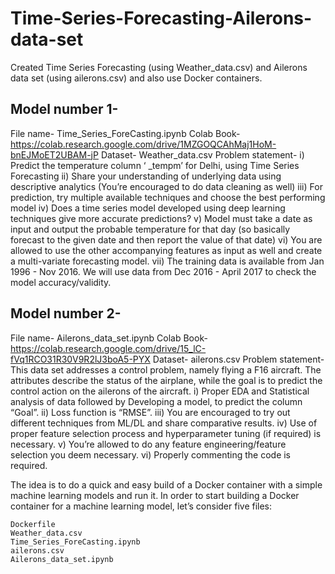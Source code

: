 # Time-Series-Forecasting-Ailerons-data-set
Created Time Series Forecasting (using Weather_data.csv) and Ailerons data set (using ailerons.csv) and also use Docker containers.

## Model number 1-

File name- Time_Series_ForeCasting.ipynb
Colab Book- https://colab.research.google.com/drive/1MZGOQCAhMaj1HoM-bnEJMoET2UBAM-jP
Dataset- Weather_data.csv
Problem statement- 
i) Predict the temperature column ‘ _tempm’ for Delhi, using Time Series Forecasting 
ii) Share your understanding of underlying data using descriptive analytics (You’re encouraged to do data cleaning as well)
iii) For prediction, try multiple available techniques and choose the best performing model 
iv) Does a time series model developed using deep learning techniques give more accurate predictions?
v) Model must take a date as input and output the probable temperature for that day (so basically forecast to the given date and then report the value of that date)
vi) You are allowed to use the other accompanying features as input as well and create a multi-variate forecasting model.
vii) The training data is available from Jan 1996 - Nov 2016. We will use data from Dec 2016 - April 2017 to check the model accuracy/validity.

## Model number 2-

File name- Ailerons_data_set.ipynb
Colab Book- https://colab.research.google.com/drive/15_lC-fVq1RCO31R30V9R2lJ3boA5-PYX
Dataset- ailerons.csv
Problem statement- 
This data set addresses a control problem, namely flying a F16 aircraft. The attributes describe the status of the airplane, while the goal is to predict the control action on the ailerons of the aircraft.
i) Proper EDA and Statistical analysis of data followed by Developing a model, to predict the column “Goal”.
ii) Loss function is “RMSE”.
iii) You are encouraged to try out different techniques from ML/DL and share comparative results.
iv) Use of proper feature selection process and hyperparameter tuning (if required) is necessary.
v) You’re allowed to do any feature engineering/feature selection you deem necessary.
vi) Properly commenting the code is required.

The idea is to do a quick and easy build of a Docker container with a simple machine learning models and run it. In order to start building a Docker container for a machine learning model, let’s consider five files:

    Dockerfile
    Weather_data.csv
    Time_Series_ForeCasting.ipynb
    ailerons.csv
    Ailerons_data_set.ipynb
